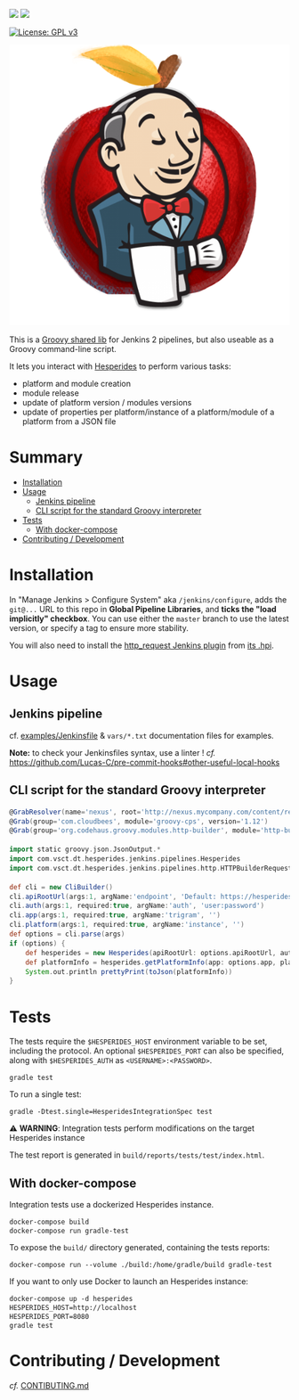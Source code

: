 [![](https://travis-ci.org/voyages-sncf-technologies/hesperides-jenkins-lib.svg?branch=master)](https://travis-ci.org/voyages-sncf-technologies/hesperides-jenkins-lib) [![](https://circleci.com/gh/voyages-sncf-technologies/hesperides-jenkins-lib.svg?style=shield&circle-token=0d3df4d3ea31cbfb310f718d969926af6ef7a6bf)](https://circleci.com/gh/voyages-sncf-technologies/hesperides-jenkins-lib)

[![License: GPL v3](https://img.shields.io/badge/License-GPL%20v3-blue.svg)](https://www.gnu.org/licenses/gpl-3.0)

![](jenkins-hesperides-apple.png)

This is a [Groovy shared lib](https://jenkins.io/doc/book/pipeline/shared-libraries/) for Jenkins 2 pipelines, but also useable as a Groovy command-line script.

It lets you interact with [Hesperides](https://voyages-sncf-technologies.github.io/hesperides-gui/) to perform various tasks:

- platform and module creation
- module release
- update of platform version / modules versions
- update of properties per platform/instance of a platform/module of a platform from a JSON file


# Summary
<!-- To update this ToC: markdown-toc --indent "    " -i README.md -->

<!-- toc -->

- [Installation](#installation)
- [Usage](#usage)
    * [Jenkins pipeline](#jenkins-pipeline)
    * [CLI script for the standard Groovy interpreter](#cli-script-for-the-standard-groovy-interpreter)
- [Tests](#tests)
    * [With docker-compose](#with-docker-compose)
- [Contributing / Development](#contributing--development)

<!-- tocstop -->

# Installation

In "Manage Jenkins > Configure System" aka `/jenkins/configure`, adds the `git@...` URL to this repo in **Global Pipeline Libraries**, and **ticks the "load implicitly" checkbox**. You can use either the `master` branch to use the latest version, or specify a tag to ensure more stability.

You will also need to install the [http_request Jenkins plugin](https://wiki.jenkins-ci.org/display/JENKINS/HTTP+Request+Plugin) from [its .hpi](http://updates.jenkins-ci.org/latest/http_request.hpi).


# Usage

## Jenkins pipeline

cf. [examples/Jenkinsfile](examples/Jenkinsfile) & `vars/*.txt` documentation files for examples.

**Note:** to check your Jenkinsfiles syntax, use a linter ! _cf._ https://github.com/Lucas-C/pre-commit-hooks#other-useful-local-hooks

## CLI script for the standard Groovy interpreter
```groovy
@GrabResolver(name='nexus', root='http://nexus.mycompany.com/content/repositories/jenkins-ci/repo.jenkins-ci.org/public')
@Grab(group='com.cloudbees', module='groovy-cps', version='1.12')
@Grab(group='org.codehaus.groovy.modules.http-builder', module='http-builder', version='0.7.2')

import static groovy.json.JsonOutput.*
import com.vsct.dt.hesperides.jenkins.pipelines.Hesperides
import com.vsct.dt.hesperides.jenkins.pipelines.http.HTTPBuilderRequester

def cli = new CliBuilder()
cli.apiRootUrl(args:1, argName:'endpoint', 'Default: https://hesperides.mycompany.com')
cli.auth(args:1, required:true, argName:'auth', 'user:password')
cli.app(args:1, required:true, argName:'trigram', '')
cli.platform(args:1, required:true, argName:'instance', '')
def options = cli.parse(args)
if (options) {
    def hesperides = new Hesperides(apiRootUrl: options.apiRootUrl, auth: options.auth, httpRequester: new HTTPBuilderRequester())
    def platformInfo = hesperides.getPlatformInfo(app: options.app, platform: options.platform)
    System.out.println prettyPrint(toJson(platformInfo))
}
```

# Tests

The tests require the `$HESPERIDES_HOST` environment variable to be set, including the protocol.
An optional `$HESPERIDES_PORT` can also be specified,
along with `$HESPERIDES_AUTH` as `<USERNAME>:<PASSWORD>`.

    gradle test

To run a single test:

    gradle -Dtest.single=HesperidesIntegrationSpec test

⚠️ **WARNING**: Integration tests perform modifications on the target Hesperides instance

The test report is generated in `build/reports/tests/test/index.html`.

## With docker-compose

Integration tests use a dockerized Hesperides instance.

    docker-compose build
    docker-compose run gradle-test

To expose the `build/` directory generated, containing the tests reports:

    docker-compose run --volume ./build:/home/gradle/build gradle-test

If you want to only use Docker to launch an Hesperides instance:

    docker-compose up -d hesperides
    HESPERIDES_HOST=http://localhost
    HESPERIDES_PORT=8080
    gradle test


# Contributing / Development
_cf._ [CONTIBUTING.md](CONTRIBUTING.md)
